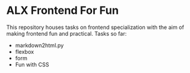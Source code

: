 # ALX Frontend For Fun

This repository houses tasks on frontend specialization with the aim of making frontend fun and practical. Tasks so far:
- markdown2html.py
- flexbox
- form
- Fun with CSS
